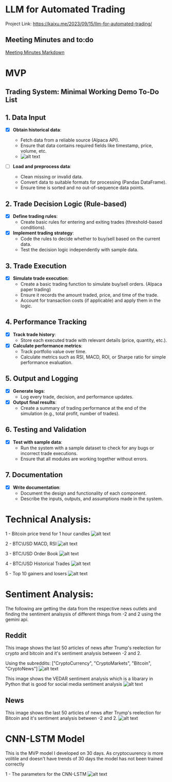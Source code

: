 # LLM for Automated Trading
Project Link: https://kaixu.me/2023/09/15/llm-for-automated-trading/

## Meeting Minutes and to:do
[Meeting Minutes Markdown](meetingMinutes.md)

# MVP
## Trading System: Minimal Working Demo To-Do List

## 1. Data Input
- [x] **Obtain historical data**: 
  - Fetch data from a reliable source (Alpaca API).
  - Ensure that data contains required fields like timestamp, price, volume, etc.
  - ![alt text](./assets/image.png)

- [ ] **Load and preprocess data**: 
  - Clean missing or invalid data.
  - Convert data to suitable formats for processing (Pandas DataFrame).
  - Ensure time is sorted and no out-of-sequence data points.

## 2. Trade Decision Logic (Rule-based)
- [x] **Define trading rules**: 
  - Create basic rules for entering and exiting trades (threshold-based conditions).
- [x] **Implement trading strategy**: 
  - Code the rules to decide whether to buy/sell based on the current data.
  - Test the decision logic independently with sample data.

## 3. Trade Execution
- [x] **Simulate trade execution**:
  - Create a basic trading function to simulate buy/sell orders. (Alpaca paper trading)
  - Ensure it records the amount traded, price, and time of the trade.
  - Account for transaction costs (if applicable) and apply them in the logic.

## 4. Performance Tracking
- [x] **Track trade history**: 
  - Store each executed trade with relevant details (price, quantity, etc.).
- [x] **Calculate performance metrics**: 
  - Track portfolio value over time.
  - Calculate metrics such as RSI, MACD, ROI, or Sharpe ratio for simple performance evaluation.
  
## 5. Output and Logging
- [x] **Generate logs**: 
  - Log every trade, decision, and performance updates.
- [x] **Output final results**: 
  - Create a summary of trading performance at the end of the simulation (e.g., total profit, number of trades).
  
## 6. Testing and Validation
- [x] **Test with sample data**: 
  - Run the system with a sample dataset to check for any bugs or incorrect trade executions.
  - Ensure that all modules are working together without errors.

## 7. Documentation
- [x] **Write documentation**: 
  - Document the design and functionality of each component.
  - Describe the inputs, outputs, and assumptions made in the system.

# Technical Analysis: 
1 - Bitcoin price trend for 1 hour candles
![alt text](image-2.png)

2 - BTC\USD MACD, RSI
![alt text](image-3.png)

3 - BTC/USD Order Book
![alt text](image-4.png)

4 - BTC/USD Historical Trades
![alt text](image-5.png)

5 - Top 10 gainers and losers
![alt text](image-6.png)

# Sentiment Analysis: 
The following are getting the data from the respective news outlets and finding the sentiment analsysis of different things from -2 and 2 using the gemini api.

## Reddit
This image shows the last 50 articles of news after Trump's reelection for crypto and bitcoin and it's sentiment analysis between -2 and 2.

Using the subreddits: ["CryptoCurrency", "CryptoMarkets", "Bitcoin", "CryptoNews"]
![alt text](image-1.png)

This image shows the VEDAR sentiment analysis which is a libarary in Python that is good for social media sentiment analysis
![alt text](image-8.png)


## News 
This image shows the last 50 articles of news after Trump's reelection for Bitcoin and it's sentiment analysis between -2 and 2.
![alt text](image.png)


# CNN-LSTM Model
This is the MVP model I developed on 30 days. As cryptocuurency is more volitile and doesn't have trends of 30 days the model has not been trained correctly

1 - The parameters for the CNN-LSTM
![alt text](image-7.png)

